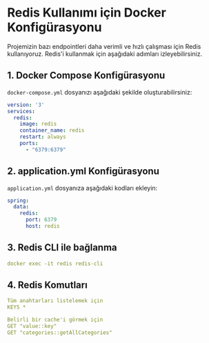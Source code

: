 # Redis Kullanımı için Docker Konfigürasyonu

Projemizin bazı endpointleri daha verimli ve hızlı çalışması için Redis kullanıyoruz. Redis'i kullanmak için aşağıdaki adımları izleyebilirsiniz.

## 1. Docker Compose Konfigürasyonu

`docker-compose.yml` dosyanızı aşağıdaki şekilde oluşturabilirsiniz:

```yaml
version: '3'
services:
  redis:
    image: redis
    container_name: redis
    restart: always
    ports:
      - "6379:6379"
````

## 2. application.yml Konfigürasyonu

`application.yml` dosyanıza aşağıdaki kodları ekleyin:
```yaml
spring:
  data:
    redis:
      port: 6379
      host: redis
````
## 3. Redis CLI ile bağlanma
```yaml
docker exec -it redis redis-cli
````

## 4. Redis Komutları
```yaml
Tüm anahtarları listelemek için
KEYS *
```
```yaml
Belirli bir cache'i görmek için
GET "value::key"
GET "categories::getAllCategories"

```






